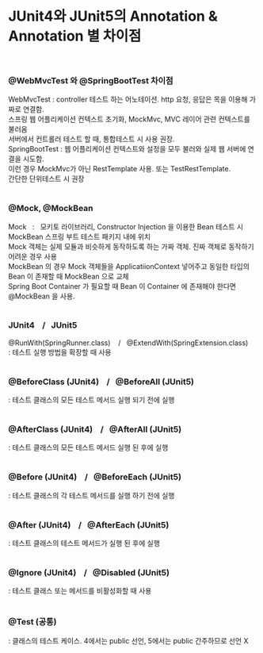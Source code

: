 # JUnit4와 JUnit5의 Annotation & Annotation 별 차이점 
<br>

### @WebMvcTest 와 @SpringBootTest 차이점
WebMvcTest : controller 테스트 하는 어노테이션. http 요청, 응답은 목을 이용해 가짜로 연결함.<br>
스프링 웹 어플리케이션 컨텍스트 초기화, MockMvc, MVC 레이어 관련 컨텍스트를 불러옴<br>
서버에서 컨트롤러 테스트 할 때, 통합테스트 시 사용 권장.<br>
SpringBootTest : 웹 어플리케이션 컨텍스트와 설정을 모두 불러와 실제 웹 서버에 연결을 시도함. <br>
이런 경우 MockMvc가 아닌 RestTemplate 사용. 또는 TestRestTemplate.<br>
간단한 단위테스트 시 권장 <br>
<br>

### @Mock, @MockBean
Mock &nbsp; : &nbsp; 모키토 라이브러리, Constructor Injection 을 이용한 Bean 테스트 시  <br>
MockBean 스프링 부트 테스트 패키지 내에 위치 <br>
Mock 객체는 실제 모듈과 비슷하게 동작하도록 하는 가짜 객체. 진짜 객체로 동작하기 어려운 경우 사용 <br>
MockBean 의 경우 Mock 객체들을 ApplicatiionContext 넣어주고 동일한 타입의 Bean 이 존재할 때 MockBean 으로 교체 <br>
Spring Boot Container 가 필요할 때 Bean 이 Container 에 존재해야 한다면 @MockBean 을 사용. <br>
<br>

### JUnit4 &nbsp;&nbsp; /&nbsp;&nbsp; JUnit5
@RunWith(SpringRunner.class) &nbsp;&nbsp; /&nbsp;&nbsp; @ExtendWith(SpringExtension.class)<br>
: 테스트 실행 방법을 확장할 때 사용<br>
<br>

### @BeforeClass (JUnit4) &nbsp;&nbsp; /&nbsp;&nbsp; @BeforeAll (JUnit5)
: 테스트 클래스의 모든 테스트 메서드 실행 되기 전에 실행<br>
<br>

### @AfterClass (JUnit4) &nbsp;&nbsp; /&nbsp;&nbsp; @AfterAll (JUnit5)
: 테스트 클래스의 모든 테스트 메서드 실행 된 후에 실행<br>
<br>

### @Before (JUnit4) &nbsp;&nbsp; /&nbsp;&nbsp; @BeforeEach (JUnit5)
: 테스트 클래스의 각 테스트 메서드를 실행 하기 전에 실행<br>
<br>

### @After (JUnit4) &nbsp;&nbsp; /&nbsp;&nbsp; @AfterEach (JUnit5)
: 테스트 클래스의 테스트 메서드가 실행 된 후에 실행<br>
<br>

### @Ignore (JUnit4) &nbsp;&nbsp; /&nbsp;&nbsp; @Disabled (JUnit5)
: 테스트 클래스 또는 메서드를 비활성화할 때 사용<br>
<br>

### @Test (공통)
: 클래스의 테스트 케이스. 4에서는 public 선언, 5에서는 public 간주하므로 선언 X<br>
<br>



